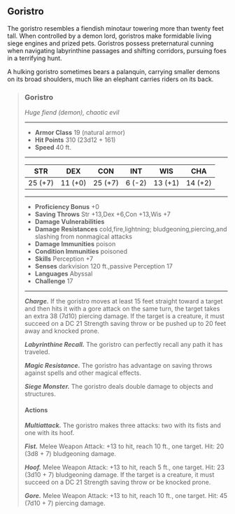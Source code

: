 ## Goristro
The goristro resembles a fiendish minotaur towering more than twenty feet tall. When controlled by a demon lord, goristros make formidable living siege engines and prized pets. Goristros possess preternatural cunning when navigating labyrinthine passages and shifting corridors, pursuing foes in a terrifying hunt.

A hulking goristro sometimes bears a palanquin, carrying smaller demons on its broad shoulders, much like an elephant carries riders on its back.

>### Goristro
>*Huge fiend (demon), chaotic evil*
>___
>- **Armor Class** 19 (natural armor)
>- **Hit Points** 310 (23d12 + 161)
>- **Speed** 40 ft.
>___
>|**STR**|**DEX**|**CON**|**INT**|**WIS**|**CHA**|
>|:---:|:---:|:---:|:---:|:---:|:---:|
>|25 (+7)|11 (+0)|25 (+7)|6 (-2)|13 (+1)|14 (+2)|
>
>___
>- **Proficiency Bonus** +0
>- **Saving Throws** Str +13,Dex +6,Con +13,Wis +7
>- **Damage Vulnerabilities** 
>- **Damage Resistances** cold,fire,lightning; bludgeoning,piercing,and slashing from nonmagical attacks
>- **Damage Immunities** poison
>- **Condition Immunities** poisoned
>- **Skills** Perception +7
>- **Senses** darkvision 120 ft.,passive Perception 17
>- **Languages** Abyssal
>- **Challenge** 17
>___
>***Charge.*** If the goristro moves at least 15 feet straight toward a target and then hits it with a gore attack on the same turn, the target takes an extra 38 (7d10) piercing damage. If the target is a creature, it must succeed on a DC 21 Strength saving throw or be pushed up to 20 feet away and knocked prone.
>
>***Labyrinthine Recall.*** The goristro can perfectly recall any path it has traveled.
>
>***Magic Resistance.*** The goristro has advantage on saving throws against spells and other magical effects.
>
>***Siege Monster.*** The goristro deals double damage to objects and structures.
>
>#### Actions
>***Multiattack.*** The goristro makes three attacks: two with its fists and one with its hoof.
>
>***Fist.*** Melee Weapon Attack: +13 to hit, reach 10 ft., one target. Hit: 20 (3d8 + 7) bludgeoning damage.
>
>***Hoof.*** Melee Weapon Attack: +13 to hit, reach 5 ft., one target. Hit: 23 (3d10 + 7) bludgeoning damage. If the target is a creature, it must succeed on a DC 21 Strength saving throw or be knocked prone.
>
>***Gore.*** Melee Weapon Attack: +13 to hit, reach 10 ft., one target. Hit: 45 (7d10 + 7) piercing damage.
>
